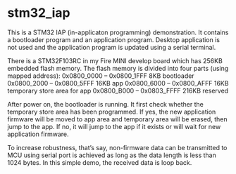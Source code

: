 # stm32_iap

This is a STM32 IAP (in-applicaton programming) demonstration.
It contains a bootloader program and an application program. 
Desktop application is not used and the application program is updated using a serial terminal.

There is a STM32F103RC in my Fire MINI develop board which has 256KB embedded flash memory.
The flash memory is divided into four parts (using mapped address):
	0x0800_0000 – 0x0800_1FFF	8KB		bootloader
	0x0800_2000 – 0x0800_5FFF	16KB 	app
	0x0800_6000 – 0x0800_AFFF	16KB 	temporary store area for app
	0x0800_B000 – 0x0803_FFFF 216KB 	reserved

After power on, the bootloader is running. It first check whether the temporary store area has been programmed. 
If yes, the new application firmware will be moved to app area and temporary area will be erased, then jump to the app. 
If no, it will jump to the app if it exists or will wait for new application firmware.

To increase robustness, that’s say, non-firmware data can be transmitted to MCU using serial port is achieved 
as long as the data length is less than 1024 bytes. In this simple demo, the received data is loop back.
